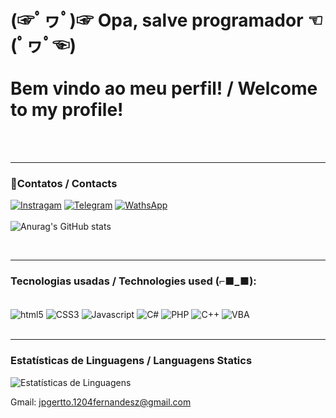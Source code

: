 # (☞ﾟヮﾟ)☞ Opa, salve programador ☜(ﾟヮﾟ☜) <br><br> Bem vindo ao meu perfil! / Welcome to my profile!
<br><br>

<hr>

### 📱Contatos / Contacts<br>
[![Instragam](https://img.shields.io/badge/Instagram-E4405F?style=for-the-badge&logo=instagram&logoColor=white)](https://www.instagram.com/jpgerofer/)
[![Telegram](https://img.shields.io/badge/Telegram-2CA5E0?style=for-the-badge&logo=telegram&logoColor=white)](https://t.me/jpgerotto)
[![WathsApp](https://img.shields.io/badge/WhatsApp-25D366?style=for-the-badge&logo=whatsapp&logoColor=white)](https://wa.me/+5511968514732)<br><br>
![Anurag's GitHub stats](https://github-readme-stats.vercel.app/api?username=jpprogramerdev&show_icons=true&theme=tokyonight)

<br>

<hr>

### Tecnologias usadas / Technologies used (⌐■_■):

<div style="display:  inline_block"><br/>
    <img align=center alt="html5" src="https://img.shields.io/badge/HTML5-E34F26?style=for-the-badge&logo=html5&logoColor=white">
    <img align=center alt="CSS3" src="https://img.shields.io/badge/CSS3-1572B6?style=for-the-badge&logo=css3&logoColor=white">
    <img align=center alt="Javascript" src="https://img.shields.io/badge/JavaScript-323330?style=for-the-badge&logo=javascript&logoColor=F7DF1E">
    <img align=center alt="C#" src="https://img.shields.io/badge/C%23-239120?style=for-the-badge&logo=c-sharp&logoColor=white">
    <img align=center alt="PHP" src="https://img.shields.io/badge/PHP-777BB4?style=for-the-badge&logo=php&logoColor=white">
    <img align=center alt="C++" src="https://img.shields.io/badge/C%2B%2B-00599C?style=for-the-badge&logo=c%2B%2B&logoColor=white">
    <img align=center alt="VBA" src="https://img.shields.io/badge/Microsoft_Excel-217346?style=for-the-badge&logo=microsoft-excel&logoColor=whit">


</div><br>

<hr>

### Estatísticas de Linguagens / Languagens Statics
<div align="left">
  <img src="https://github-readme-stats.vercel.app/api/top-langs/?username=jpprogramerdev&layout=compact&langs_count=10&theme=dracula" alt="Estatísticas de Linguagens">
</div>

Gmail: jpgertto.1204fernandesz@gmail.com
